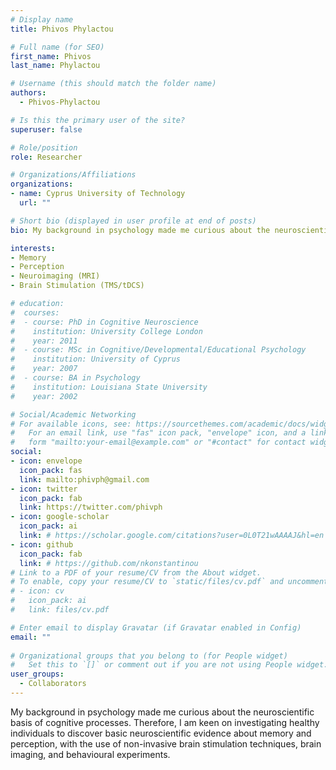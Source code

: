 ```yaml
---
# Display name
title: Phivos Phylactou

# Full name (for SEO)
first_name: Phivos
last_name: Phylactou

# Username (this should match the folder name)
authors:
  - Phivos-Phylactou

# Is this the primary user of the site?
superuser: false

# Role/position
role: Researcher

# Organizations/Affiliations
organizations:
- name: Cyprus University of Technology
  url: ""

# Short bio (displayed in user profile at end of posts)
bio: My background in psychology made me curious about the neuroscientific basis of cognitive processes. Therefore, I am keen on investigating healthy individuals to discover basic neuroscientific evidence about memory and perception, with the use of non-invasive brain stimulation techniques, brain imaging, and behavioural experiments.

interests:
- Memory
- Perception
- Neuroimaging (MRI)
- Brain Stimulation (TMS/tDCS)

# education:
#  courses:
#  - course: PhD in Cognitive Neuroscience
#    institution: University College London
#    year: 2011
#  - course: MSc in Cognitive/Developmental/Educational Psychology
#    institution: University of Cyprus
#    year: 2007
#  - course: BA in Psychology
#    institution: Louisiana State University
#    year: 2002

# Social/Academic Networking
# For available icons, see: https://sourcethemes.com/academic/docs/widgets/#icons
#   For an email link, use "fas" icon pack, "envelope" icon, and a link in the
#   form "mailto:your-email@example.com" or "#contact" for contact widget.
social:
- icon: envelope
  icon_pack: fas
  link: mailto:phivph@gmail.com
- icon: twitter
  icon_pack: fab
  link: https://twitter.com/phivph
- icon: google-scholar
  icon_pack: ai
  link: # https://scholar.google.com/citations?user=0L0T21wAAAAJ&hl=en
- icon: github
  icon_pack: fab
  link: # https://github.com/nkonstantinou
# Link to a PDF of your resume/CV from the About widget.
# To enable, copy your resume/CV to `static/files/cv.pdf` and uncomment the lines below.  
# - icon: cv
#   icon_pack: ai
#   link: files/cv.pdf

# Enter email to display Gravatar (if Gravatar enabled in Config)
email: ""
  
# Organizational groups that you belong to (for People widget)
#   Set this to `[]` or comment out if you are not using People widget.  
user_groups:
  - Collaborators
---
```


My background in psychology made me curious about the neuroscientific basis of cognitive processes. Therefore, I am keen on investigating healthy individuals to discover basic neuroscientific evidence about memory and perception, with the use of non-invasive brain stimulation techniques, brain imaging, and behavioural experiments.